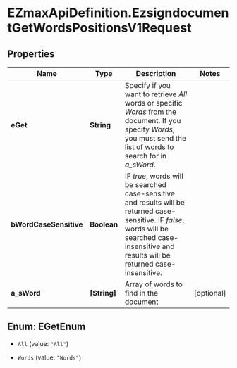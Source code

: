 # EZmaxApiDefinition.EzsigndocumentGetWordsPositionsV1Request

## Properties

Name | Type | Description | Notes
------------ | ------------- | ------------- | -------------
**eGet** | **String** | Specify if you want to retrieve *All* words or specific *Words* from the document. If you specify *Words*, you must send the list of words to search for in *a_sWord*. | 
**bWordCaseSensitive** | **Boolean** | IF *true*, words will be searched case-sensitive and results will be returned case-sensitive. IF *false*, words will be searched case-insensitive and results will be returned case-insensitive. | 
**a_sWord** | **[String]** | Array of words to find in the document | [optional] 



## Enum: EGetEnum


* `All` (value: `"All"`)

* `Words` (value: `"Words"`)




